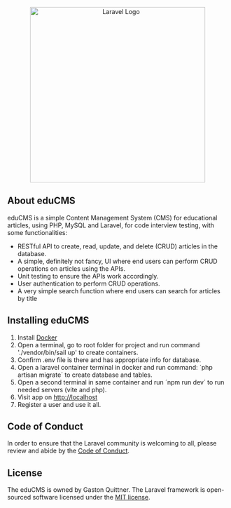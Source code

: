 <p align="center"><a href="https://laravel.com" target="_blank"><img src="https://raw.githubusercontent.com/laravel/art/master/logo-lockup/5%20SVG/2%20CMYK/1%20Full%20Color/laravel-logolockup-cmyk-red.svg" width="400" alt="Laravel Logo"></a></p>

## About eduCMS

eduCMS is a simple Content Management System (CMS) for educational articles, using PHP, MySQL and Laravel, for code interview testing, with some functionalities:

- RESTful API to create, read, update, and delete (CRUD) articles in the database.
- A simple, definitely not fancy, UI where end users can perform CRUD operations on articles using the APIs.
- Unit testing to ensure the APIs work accordingly.
- User authentication to perform CRUD operations.
- A very simple search function where end users can search for articles by title

## Installing eduCMS

1. Install [Docker](https://www.docker.com/products/docker-desktop/)
2. Open a terminal, go to root folder for project and run command './vendor/bin/sail up' to create containers.
3. Confirm .env file is there and has appropriate info for database.
4. Open a laravel container terminal in docker and run command: ´php artisan migrate´ to create database and tables.
5. Open a second terminal in same container and run ´npm run dev´ to run needed servers (vite and php).
6. Visit app on [http://localhost](http://localhost)
7. Register a user and use it all.

## Code of Conduct

In order to ensure that the Laravel community is welcoming to all, please review and abide by the [Code of Conduct](https://laravel.com/docs/contributions#code-of-conduct).

## License

The eduCMS is owned by Gaston Quittner. The Laravel framework is open-sourced software licensed under the [MIT license](https://opensource.org/licenses/MIT).
